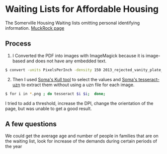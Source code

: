 # Waiting Lists for Affordable Housing

The Somerville Housing Waiting lists omitting personal identifying information. [MuckRock page](https://www.muckrock.com/foi/somerville-8/waiting-lists-for-affordable-housing-in-somerville-ma-740/)

## Process

1. I Converted the PDF into images with ImageMagick because it is image-based and does not have any embedded text.

```sh
$ convert -units PixelsPerInch -density 150 2013_rejected_vanity_plate_applications_Redacted.pdf vanity_plate.png
```

2. Then I used [Soma's Kull tool](https://jsoma.github.io/kull/#/) to select the values and [Soma's tesseract-uzn](https://github.com/jsoma/tesseract-uzn) to extract them without using a uzn file for each image.

```sh
$ for i in *.png ; do tesseract $i $i;  done;
```

I tried to add a threshold, increase the DPI, change the orientation of the page, but was unable to get a good result. 

## A few questions

We could get the average age and number of people in families that are on the waiting list, look for increase of the demands during certain periods of the year